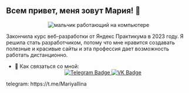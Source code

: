 ## Всем привет, меня зовут Мария! 👋

<div class="header" align="center">
  <img src="https://i.giphy.com/media/v1.Y2lkPTc5MGI3NjExZW5zem8yMWhqcDdmbDExYmhvdjFmaHAzN2pnZnY5d2Nua3M4cmJqMyZlcD12MV9pbnRlcm5hbF9naWZfYnlfaWQmY3Q9cw/M9gbBd9nbDrOTu1Mqx/giphy.gif" alt="мальчик работающий на компьютере">
</div>

Закончила курс веб-разработки от Яндекс Практикума в 2023 году. Я решила стать разработчиком, потому что  мне нравится создавать полезные и красивые сайты и эта профессия дает возможность работать дистанционно.

- 💬 Как связаться со мной:
  <div id="badges" align="center">
  <a href="https://t.me/MariyaIlina">
    <img src="https://img.shields.io/badge/Telegram-blue?logo=telegram&logoColor=white&style=for-the-badge" alt="Telegram Badge"/>
  </a>
  <a href="your-vk-URL">
    <img src="https://img.shields.io/badge/VK-blue?logo=vk&logoColor=white&style=for-the-badge" alt="VK Badge"/>
  </a>
</div>
  telegram: https://t.me/MariyaIlina
